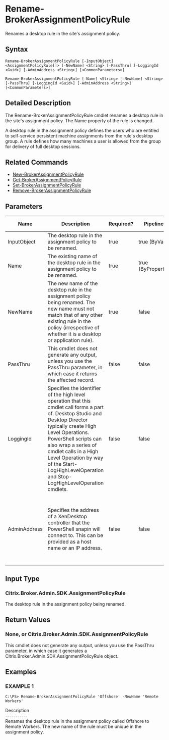 ﻿# Rename-BrokerAssignmentPolicyRule

   Renames a desktop rule in the site's assignment policy.

## Syntax
```
Rename-BrokerAssignmentPolicyRule [-InputObject] <AssignmentPolicyRule[]> [-NewName] <String> [-PassThru] [-LoggingId <Guid>] [-AdminAddress <String>] [<CommonParameters>]

Rename-BrokerAssignmentPolicyRule [-Name] <String> [-NewName] <String> [-PassThru] [-LoggingId <Guid>] [-AdminAddress <String>] [<CommonParameters>]
```

## Detailed Description
   The Rename-BrokerAssignmentPolicyRule cmdlet renames a desktop rule in the site's assignment policy. The Name property of the rule is changed.

A desktop rule in the assignment policy defines the users who are entitled to self-service persistent machine assignments from the rule's desktop group. A rule defines how many machines a user is allowed from the group for delivery of full desktop sessions.

## Related Commands
  * [New-BrokerAssignmentPolicyRule](New-BrokerAssignmentPolicyRule.html)
  * [Get-BrokerAssignmentPolicyRule](Get-BrokerAssignmentPolicyRule.html)
  * [Set-BrokerAssignmentPolicyRule](Set-BrokerAssignmentPolicyRule.html)
  * [Remove-BrokerAssignmentPolicyRule](Remove-BrokerAssignmentPolicyRule.html)
## Parameters

| Name   | Description | Required? | Pipeline Input | Default Value |
| --- | --- | --- | --- | --- |
| InputObject | The desktop rule in the assignment policy to be renamed. | true | true (ByValue) |  |
| Name | The existing name of the desktop rule in the assignment policy to be renamed. | true | true (ByPropertyName) |  |
| NewName | The new name of the desktop rule in the assignment policy being renamed. The new name must not match that of any other existing rule in the policy (irrespective of whether it is a desktop or application rule). | true | false |  |
| PassThru | This cmdlet does not generate any output, unless you use the PassThru parameter, in which case it returns the affected record. | false | false | False |
| LoggingId | Specifies the identifier of the high level operation that this cmdlet call forms a part of. Desktop Studio and Desktop Director typically create High Level Operations. PowerShell scripts can also wrap a series of cmdlet calls in a High Level Operation by way of the Start-LogHighLevelOperation and Stop-LogHighLevelOperation cmdlets. | false | false |  |
| AdminAddress | Specifies the address of a XenDesktop controller that the PowerShell snapin will connect to. This can be provided as a host name or an IP address. | false | false | Localhost. Once a value is provided by any cmdlet, this value will become the default. |

## Input Type
### Citrix.Broker.Admin.SDK.AssignmentPolicyRule
   The desktop rule in the assignment policy being renamed.
## Return Values
### None, or Citrix.Broker.Admin.SDK.AssignmentPolicyRule
   This cmdlet does not generate any output, unless you use the PassThru parameter, in which case it generates a Citrix.Broker.Admin.SDK.AssignmentPolicyRule object.
## Examples

### EXAMPLE 1
```
C:\PS> Rename-BrokerAssignmentPolicyRule 'Offshore' -NewName 'Remote Workers'
```
   Description<br>-----------<br>Renames the desktop rule in the assignment policy called Offshore to Remote Workers. The new name of the rule must be unique in the assignment policy.
